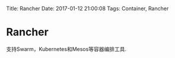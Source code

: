 Title: Rancher
Date: 2017-01-12 21:00:08
Tags: Container, Rancher



# Rancher

支持Swarm，Kubernetes和Mesos等容器编排工具.




